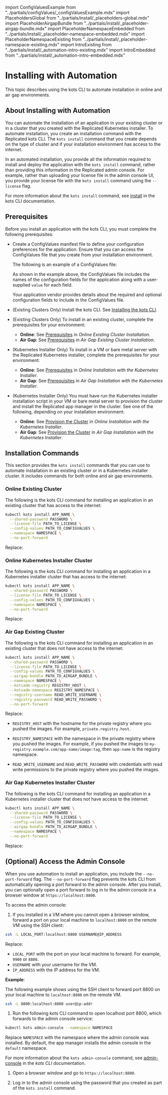 import ConfigValuesExample from "../partials/configValues/_configValuesExample.mdx"
import PlaceholdersGlobal from "../partials/install/_placeholders-global.mdx"
import PlaceholderAirgapBundle from "../partials/install/_placeholder-airgap-bundle.mdx"
import PlaceholderNamespaceEmbedded from "../partials/install/_placeholder-namespace-embedded.mdx"
import PlaceholderNamespaceExisting from "../partials/install/_placeholder-namespace-existing.mdx"
import IntroExisting from "../partials/install/_automation-intro-existing.mdx"
import IntroEmbedded from "../partials/install/_automation-intro-embedded.mdx"

# Installing with Automation

This topic describes using the kots CLI to automate installation in online and air gap environments.

## About Installing with Automation

You can automate the installation of an application in your existing cluster or in a cluster that you created with the Replicated Kubernetes installer. To automate installation, you create an installation command with the Replicated kots CLI. The `kots install` command that you create depends on the type of cluster and if your installation environment has access to the internet.

In an automated installation, you provide all the information required to install and deploy the application with the `kots install` command, rather than providing this information in the Replicated admin console. For example, rather than uploading your license file in the admin console UI, you provide your license file with the `kots install` command using the `--license` flag. 

For more information about the `kots install` command, see [install](/reference/kots-cli-install) in the kots CLI documentation.

## Prerequisites

Before you install an application with the kots CLI, you must complete the following prerequisites:

* Create a ConfigValues manifest file to define your configuration preferences for the application. Ensure that you can access the ConfigValues file that you create from your installation environment.

  The following is an example of a ConfigValues file:

  <ConfigValuesExample/>

  As shown in the example above, the ConfigValues file includes the names of the configuration fields for the application along with a user-supplied `value` for each field.

  Your application vendor provides details about the required and optional configuration fields to include in the ConfigValues file.
  
* (Existing Clusters Only) Install the kots CLI. See [Installing the kots CLI](/reference/kots-cli-getting-started).

* (Existing Clusters Only) To install in an existing cluster, complete the prerequisites for your environment: 
  * **Online**: See [Prerequisites](installing-existing-cluster#prerequisites) in _Online Existing Cluster Installation_.
  * **Air Gap**: See [Prerequisites](installing-existing-cluster-airgapped#prerequisites) in _Air Gap Existing Cluster Installation_.

* (Kubernetes Installer Only) To install in a VM or bare metal server with the Replicated Kubernetes installer, complete the prerequisites for your environment: 
  * **Online**: See [Prerequisites](installing-embedded-cluster#prerequisites) in _Online Installation with the Kubernetes Installer_.
  * **Air Gap**: See [Prerequisites](installing-embedded-airgapped#prerequisites) in _Air Gap Installation with the Kubernetes Installer_.

* (Kubernetes Installer Only) You must have run the Kubernetes installer installation script in your VM or bare metal server to provision the cluster and install the Replicated app manager in the cluster. See one of the following, depending on your installation environment:
  * **Online**: See [Provision the Cluster](installing-embedded-cluster#provision-cluster) in _Online Installation with the Kubernetes Installer_.
  * **Air Gap**: See [Provision the Cluster](installing-embedded-airgapped#air-gap) in _Air Gap Installation with the Kubernetes Installer_.
   
## Installation Commands

This section provides the `kots install` commands that you can use to automate installation in an existing cluster or in a Kubernetes installer cluster. It includes commands for both online and air gap environments.

### Online Existing Cluster

<IntroExisting/>

The following is the kots CLI command for installing an application in an existing cluster that has access to the internet:

```bash 
kubectl kots install APP_NAME \
  --shared-password PASSWORD \
  --license-file PATH_TO_LICENSE \
  --config-values PATH_TO_CONFIGVALUES \
  --namespace NAMESPACE \
  --no-port-forward
```
Replace:

<PlaceholdersGlobal/>

<PlaceholderNamespaceExisting/>

### Online Kubernetes Installer Cluster

<IntroEmbedded/>

The following is the kots CLI command for installing an application in a Kubernetes installer cluster that has access to the internet:

```bash
kubectl kots install APP_NAME \
  --shared-password PASSWORD \
  --license-file PATH_TO_LICENSE \
  --config-values PATH_TO_CONFIGVALUES \
  --namespace NAMESPACE \
  --no-port-forward
```

Replace:

<PlaceholdersGlobal/>

<PlaceholderNamespaceEmbedded/>

### Air Gap Existing Cluster 

<IntroExisting/>

The following is the kots CLI command for installing an application in an existing cluster that does not have access to the internet:

```bash
kubectl kots install APP_NAME \
  --shared-password PASSWORD \
  --license-file PATH_TO_LICENSE \
  --config-values PATH_TO_CONFIGVALUES \
  --airgap-bundle PATH_TO_AIRGAP_BUNDLE \
  --namespace NAMESPACE \
  --kotsadm-registry REGISTRY_HOST \
  --kotsadm-namespace REGISTRY_NAMESPACE \
  --registry-username READ_WRITE_USERNAME \
  --registry-password READ_WRITE_PASSWORD \
  --no-port-forward
```

Replace:

<PlaceholdersGlobal/>

<PlaceholderAirgapBundle/>

<PlaceholderNamespaceExisting/>

* `REGISTRY_HOST` with the hostname for the private registry where you pushed the images. For example, `private.registry.host`.

* `REGISTRY_NAMESPACE` with the namespace in the private registry where you pushed the images. For example, if you pushed the images to `my-registry.example.com/app-name/image:tag`, then `app-name` is the registry namespace.

* `READ_WRITE_USERNAME` and `READ_WRITE_PASSWORD` with credentials with read write permissions to the private registry where you pushed the images.

### Air Gap Kubernetes Installer Cluster

<IntroEmbedded/>

The following is the kots CLI command for installing an application in a Kubernetes installer cluster that does not have access to the internet:

```bash
kubectl kots install APP_NAME \
  --shared-password PASSWORD \
  --license-file PATH_TO_LICENSE \
  --config-values PATH_TO_CONFIGVALUES \
  --airgap-bundle PATH_TO_AIRGAP_BUNDLE \
  --namespace NAMESPACE \
  --no-port-forward
```

Replace:

<PlaceholdersGlobal/>

<PlaceholderAirgapBundle/>

<PlaceholderNamespaceEmbedded/>

## (Optional) Access the Admin Console

When you use automation to install an application, you include the `--no-port-forward` flag. The `--no-port-forward` flag prevents the kots CLI from automatically opening a port forward to the admin console. After you install, you can optionally open a port forward to log in to the admin console in a browser window at `https://localhost:8800`.

To access the admin console:

1. If you installed in a VM where you cannot open a browser window, forward a port on your local machine to `localhost:8800` on the remote VM using the SSH client:

  ```bash
  ssh -L LOCAL_PORT:localhost:8800 USERNAME@IP_ADDRESS
  ```
  Replace:
   * `LOCAL_PORT` with the port on your local machine to forward. For example, `9900` or `8800`.
   * `USERNAME` with your username for the VM.
   * `IP_ADDRESS` with the IP address for the VM.

  **Example**:

  The following example shows using the SSH client to forward port 8800 on your local machine to `localhost:8800` on the remote VM.
  
  ```bash
  ssh -L 8800:localhost:8800 user@ip-addr
  ```

1. Run the following kots CLI command to open localhost port 8800, which forwards to the admin console service:

  ```bash
  kubectl kots admin-console --namespace NAMESPACE
  ```
  Replace `NAMESPACE` with the namespace where the admin console was installed. By default, the app manager installs the admin console in the `default` namespace.

  For more information about the `kots admin-console` command, see [admin-console](/reference/kots-cli-admin-console-index) in the _kots CLI_ documentation.

1. Open a browser window and go to `https://localhost:8800`.

1. Log in to the admin console using the password that you created as part of the `kots install` command.